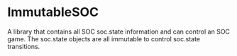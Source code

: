 # ImmutableSOC
A library that contains all SOC soc.state information and can control an SOC game. The soc.state objects are all immutable to control soc.state transitions. 

